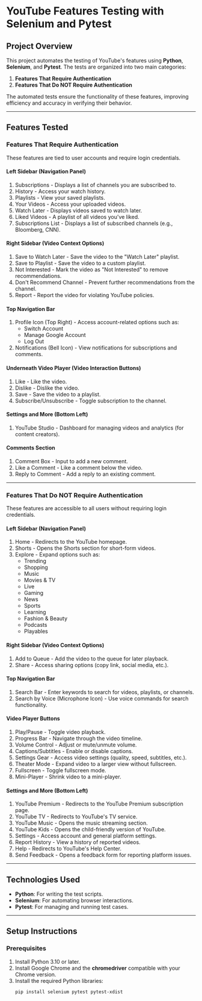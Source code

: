 # YouTube Features Testing with Selenium and Pytest

## Project Overview
This project automates the testing of YouTube's features using **Python**, **Selenium**, and **Pytest**. The tests are organized into two main categories:
1. **Features That Require Authentication**
2. **Features That Do NOT Require Authentication**

The automated tests ensure the functionality of these features, improving efficiency and accuracy in verifying their behavior.

---

## Features Tested

### Features That Require Authentication
These features are tied to user accounts and require login credentials.

#### Left Sidebar (Navigation Panel)
1. Subscriptions - Displays a list of channels you are subscribed to.
2. History - Access your watch history.
3. Playlists - View your saved playlists.
4. Your Videos - Access your uploaded videos.
5. Watch Later - Displays videos saved to watch later.
6. Liked Videos - A playlist of all videos you've liked.
7. Subscriptions List - Displays a list of subscribed channels (e.g., Bloomberg, CNN).

#### Right Sidebar (Video Context Options)
1. Save to Watch Later - Save the video to the "Watch Later" playlist.
2. Save to Playlist - Save the video to a custom playlist.
3. Not Interested - Mark the video as "Not Interested" to remove recommendations.
4. Don't Recommend Channel - Prevent further recommendations from the channel.
5. Report - Report the video for violating YouTube policies.

#### Top Navigation Bar
1. Profile Icon (Top Right) - Access account-related options such as:
   - Switch Account
   - Manage Google Account
   - Log Out
2. Notifications (Bell Icon) - View notifications for subscriptions and comments.

#### Underneath Video Player (Video Interaction Buttons)
1. Like - Like the video.
2. Dislike - Dislike the video.
3. Save - Save the video to a playlist.
4. Subscribe/Unsubscribe - Toggle subscription to the channel.

#### Settings and More (Bottom Left)
1. YouTube Studio - Dashboard for managing videos and analytics (for content creators).

#### Comments Section
1. Comment Box - Input to add a new comment.
2. Like a Comment - Like a comment below the video.
3. Reply to Comment - Add a reply to an existing comment.

---

### Features That Do NOT Require Authentication
These features are accessible to all users without requiring login credentials.

#### Left Sidebar (Navigation Panel)
1. Home - Redirects to the YouTube homepage.
2. Shorts - Opens the Shorts section for short-form videos.
3. Explore - Expand options such as:
   - Trending
   - Shopping
   - Music
   - Movies & TV
   - Live
   - Gaming
   - News
   - Sports
   - Learning
   - Fashion & Beauty
   - Podcasts
   - Playables

#### Right Sidebar (Video Context Options)
1. Add to Queue - Add the video to the queue for later playback.
2. Share - Access sharing options (copy link, social media, etc.).

#### Top Navigation Bar
1. Search Bar - Enter keywords to search for videos, playlists, or channels.
2. Search by Voice (Microphone Icon) - Use voice commands for search functionality.

#### Video Player Buttons
1. Play/Pause - Toggle video playback.
2. Progress Bar - Navigate through the video timeline.
3. Volume Control - Adjust or mute/unmute volume.
4. Captions/Subtitles - Enable or disable captions.
5. Settings Gear - Access video settings (quality, speed, subtitles, etc.).
6. Theater Mode - Expand video to a larger view without fullscreen.
7. Fullscreen - Toggle fullscreen mode.
8. Mini-Player - Shrink video to a mini-player.

#### Settings and More (Bottom Left)
1. YouTube Premium - Redirects to the YouTube Premium subscription page.
2. YouTube TV - Redirects to YouTube's TV service.
3. YouTube Music - Opens the music streaming section.
4. YouTube Kids - Opens the child-friendly version of YouTube.
5. Settings - Access account and general platform settings.
6. Report History - View a history of reported videos.
7. Help - Redirects to YouTube's Help Center.
8. Send Feedback - Opens a feedback form for reporting platform issues.

---

## Technologies Used
- **Python**: For writing the test scripts.
- **Selenium**: For automating browser interactions.
- **Pytest**: For managing and running test cases.

---

## Setup Instructions

### Prerequisites
1. Install Python 3.10 or later.
2. Install Google Chrome and the **chromedriver** compatible with your Chrome version.
3. Install the required Python libraries:
   ```bash
   pip install selenium pytest pytest-xdist

